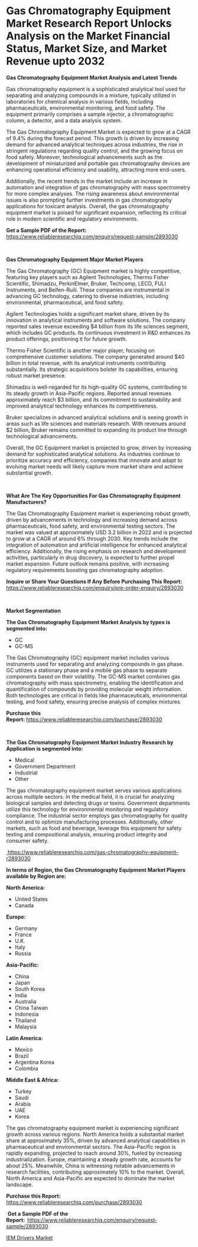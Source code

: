 <p><h1>Gas Chromatography Equipment Market Research Report Unlocks Analysis on the Market Financial Status, Market Size, and Market Revenue upto 2032</h1></p><p><strong>Gas Chromatography Equipment Market Analysis and Latest Trends</strong></p>
<p><p>Gas chromatography equipment is a sophisticated analytical tool used for separating and analyzing compounds in a mixture, typically utilized in laboratories for chemical analysis in various fields, including pharmaceuticals, environmental monitoring, and food safety. The equipment primarily comprises a sample injector, a chromatographic column, a detector, and a data analysis system.</p><p>The Gas Chromatography Equipment Market is expected to grow at a CAGR of 9.4% during the forecast period. This growth is driven by increasing demand for advanced analytical techniques across industries, the rise in stringent regulations regarding quality control, and the growing focus on food safety. Moreover, technological advancements such as the development of miniaturized and portable gas chromatography devices are enhancing operational efficiency and usability, attracting more end-users.</p><p>Additionally, the recent trends in the market include an increase in automation and integration of gas chromatography with mass spectrometry for more complex analyses. The rising awareness about environmental issues is also prompting further investments in gas chromatography applications for toxicant analysis. Overall, the gas chromatography equipment market is poised for significant expansion, reflecting its critical role in modern scientific and regulatory environments.</p></p>
<p><strong>Get a Sample PDF of the Report:&nbsp;</strong> <a href="https://www.reliableresearchiq.com/enquiry/request-sample/2893030?utm_campaign=3180&utm_medium=2&utm_source=Github&utm_content=ia&utm_term=15032025&utm_id=gas-chromatography-equipment">https://www.reliableresearchiq.com/enquiry/request-sample/2893030</a></p>
<p>&nbsp;</p>
<p><strong>Gas Chromatography Equipment Major Market Players</strong></p>
<p><p>The Gas Chromatography (GC) Equipment market is highly competitive, featuring key players such as Agilent Technologies, Thermo Fisher Scientific, Shimadzu, PerkinElmer, Bruker, Techcomp, LECO, FULI Instruments, and Beifen-Ruili. These companies are instrumental in advancing GC technology, catering to diverse industries, including environmental, pharmaceutical, and food safety.</p><p>Agilent Technologies holds a significant market share, driven by its innovation in analytical instruments and software solutions. The company reported sales revenue exceeding $4 billion from its life sciences segment, which includes GC products. Its continuous investment in R&D enhances its product offerings, positioning it for future growth.</p><p>Thermo Fisher Scientific is another major player, focusing on comprehensive customer solutions. The company generated around $40 billion in total revenue, with its analytical instruments contributing substantially. Its strategic acquisitions bolster its capabilities, ensuring robust market presence.</p><p>Shimadzu is well-regarded for its high-quality GC systems, contributing to its steady growth in Asia-Pacific regions. Reported annual revenues approximately reach $3 billion, and its commitment to sustainability and improved analytical technology enhances its competitiveness.</p><p>Bruker specializes in advanced analytical solutions and is seeing growth in areas such as life sciences and materials research. With revenues around $2 billion, Bruker remains committed to expanding its product line through technological advancements.</p><p>Overall, the GC Equipment market is projected to grow, driven by increasing demand for sophisticated analytical solutions. As industries continue to prioritize accuracy and efficiency, companies that innovate and adapt to evolving market needs will likely capture more market share and achieve substantial growth.</p></p>
<p>&nbsp;</p>
<p><strong>What Are The Key Opportunities For Gas Chromatography Equipment Manufacturers?</strong></p>
<p><p>The Gas Chromatography Equipment market is experiencing robust growth, driven by advancements in technology and increasing demand across pharmaceuticals, food safety, and environmental testing sectors. The market was valued at approximately USD 3.2 billion in 2022 and is projected to grow at a CAGR of around 6% through 2030. Key trends include the integration of automation and artificial intelligence for enhanced analytical efficiency. Additionally, the rising emphasis on research and development activities, particularly in drug discovery, is expected to further propel market expansion. Future outlook remains positive, with increasing regulatory requirements boosting gas chromatography adoption.</p></p>
<p><strong>Inquire or Share Your Questions If Any Before Purchasing This Report:</strong> <a href="https://www.reliableresearchiq.com/enquiry/pre-order-enquiry/2893030?utm_campaign=3180&utm_medium=2&utm_source=Github&utm_content=ia&utm_term=15032025&utm_id=gas-chromatography-equipment">https://www.reliableresearchiq.com/enquiry/pre-order-enquiry/2893030</a></p>
<p>&nbsp;</p>
<p><strong>Market Segmentation</strong></p>
<p><strong>The Gas Chromatography Equipment Market Analysis by types is segmented into:</strong></p>
<p><ul><li>GC</li><li>GC-MS</li></ul></p>
<p><p>The Gas Chromatography (GC) equipment market includes various instruments used for separating and analyzing compounds in gas phase. GC utilizes a stationary phase and a mobile gas phase to separate components based on their volatility. The GC-MS market combines gas chromatography with mass spectrometry, enabling the identification and quantification of compounds by providing molecular weight information. Both technologies are critical in fields like pharmaceuticals, environmental testing, and food safety, ensuring precise analysis of complex mixtures.</p></p>
<p><strong>Purchase this Report:&nbsp;</strong><a href="https://www.reliableresearchiq.com/purchase/2893030?utm_campaign=3180&utm_medium=2&utm_source=Github&utm_content=ia&utm_term=15032025&utm_id=gas-chromatography-equipment">https://www.reliableresearchiq.com/purchase/2893030</a></p>
<p>&nbsp;</p>
<p><strong>The Gas Chromatography Equipment Market Industry Research by Application is segmented into:</strong></p>
<p><ul><li>Medical</li><li>Government Department</li><li>Industrial</li><li>Other</li></ul></p>
<p><p>The gas chromatography equipment market serves various applications across multiple sectors. In the medical field, it is crucial for analyzing biological samples and detecting drugs or toxins. Government departments utilize this technology for environmental monitoring and regulatory compliance. The industrial sector employs gas chromatography for quality control and to optimize manufacturing processes. Additionally, other markets, such as food and beverage, leverage this equipment for safety testing and compositional analysis, ensuring product integrity and consumer safety.</p></p>
<p><a href="https://www.reliableresearchiq.com/gas-chromatography-equipment-r2893030?utm_campaign=3180&utm_medium=2&utm_source=Github&utm_content=ia&utm_term=15032025&utm_id=gas-chromatography-equipment">&nbsp;https://www.reliableresearchiq.com/gas-chromatography-equipment-r2893030</a></p>
<p><strong>In terms of Region, the Gas Chromatography Equipment Market Players available by Region are:</strong></p>
<p>
    <p> <strong> North America: </strong>
        <ul>
            <li>United States</li>
            <li>Canada</li>
        </ul>
        </p> 
    <p> <strong> Europe: </strong>
        <ul>
            <li>Germany</li>
            <li>France</li>
            <li>U.K.</li>
            <li>Italy</li>
            <li>Russia</li>
        </ul>
        </p> 
    <p> <strong> Asia-Pacific: </strong>
        <ul>
            <li>China</li>
            <li>Japan</li>
            <li>South Korea</li>
            <li>India</li>
            <li>Australia</li>
            <li>China Taiwan</li>
            <li>Indonesia</li>
            <li>Thailand</li>
            <li>Malaysia</li>
        </ul>
        </p> 
    <p> <strong> Latin America: </strong>
        <ul>
            <li>Mexico</li>
            <li>Brazil</li>
            <li>Argentina Korea</li>
            <li>Colombia</li>
        </ul>
        </p> 
    <p> <strong> Middle East & Africa: </strong>
        <ul>
            <li>Turkey</li>
            <li>Saudi</li>
            <li>Arabia</li>
            <li>UAE</li>
            <li>Korea</li>
        </ul>
    </p>
    </p>
<p><p>The gas chromatography equipment market is experiencing significant growth across various regions. North America holds a substantial market share at approximately 35%, driven by advanced analytical capabilities in pharmaceutical and environmental sectors. The Asia-Pacific region is rapidly expanding, projected to reach around 30%, fueled by increasing industrialization. Europe, maintaining a steady growth rate, accounts for about 25%. Meanwhile, China is witnessing notable advancements in research facilities, contributing approximately 10% to the market. Overall, North America and Asia-Pacific are expected to dominate the market landscape.</p></p>
<p><strong>Purchase this Report: </strong><a href="https://www.reliableresearchiq.com/purchase/2893030?utm_campaign=3180&utm_medium=2&utm_source=Github&utm_content=ia&utm_term=15032025&utm_id=gas-chromatography-equipment">https://www.reliableresearchiq.com/purchase/2893030</a></p>
<p>&nbsp;<strong>Get a Sample PDF of the Report:&nbsp;&nbsp;</strong><a href="https://www.reliableresearchiq.com/enquiry/request-sample/2893030?utm_campaign=3180&utm_medium=2&utm_source=Github&utm_content=ia&utm_term=15032025&utm_id=gas-chromatography-equipment">https://www.reliableresearchiq.com/enquiry/request-sample/2893030</a></p>
<p><strong></strong></p>
<p><p><a href="https://github.com/akermigarib/Market-Research-Report-List-1/blob/main/iem-drivers-market.md?utm_campaign=3180&utm_medium=2&utm_source=Github&utm_content=ia&utm_term=15032025&utm_id=gas-chromatography-equipment">IEM Drivers Market</a></p></p>